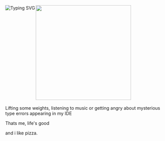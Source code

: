 
<div>
  <img align="left" src="https://readme-typing-svg.demolab.com?font=Fira+Code&size=16&duration=2000&pause=1&color=D247F7&background=FFFFFF00&multiline=true&repeat=false&width=500&height=280&lines=export+const+Welcome+%3D+()+%3D%3E+%7B;%E3%85%A4return+(;%E3%85%A4%E3%85%A4%3Cheader+className%3D%22text-%5B%23D247F7FF%5D%22%3E;%E3%85%A4%E3%85%A4%E3%85%A4%3Ch1+className%3D%22text-lg%22%3E;%E3%85%A4%E3%85%A4%E3%85%A4%E3%85%A4Welcome+to+my+profile+%F0%9F%91%8B%F0%9F%8F%BB;%E3%85%A4%E3%85%A4%E3%85%A4%3C%2Fh1%3E;%E3%85%A4%E3%85%A4%E3%85%A4%3Ch2+className%3D%22hidden+lg%3Ablock+text-md%22%3E;%E3%85%A4%E3%85%A4%E3%85%A4%E3%85%A4While++you're+reading+this%2C+i'm+probably;%E3%85%A4%E3%85%A4%E3%85%A4%E3%85%A4coding+with+Next.js+and+shadcn%2Fui+%F0%9F%98%8E%F0%9F%91%8D;%E3%85%A4%E3%85%A4%E3%85%A4%3C%2Fh2%3E;%E3%85%A4%E3%85%A4%3C%2Fheader%3E;%E3%85%A4);%7D" alt="Typing SVG" />
<img align="" width="300" src="https://2.bp.blogspot.com/-D93EabvbG48/V6ZfnBe2oFI/AAAAAAAAWpk/QpWtEAJurHMU3eWz53rAWQYaJrcPCAOwACLcB/s1600/Gif%2BPikachu%2BSurfando.gif" />
</div>


<div>
	<br>
Lifting some weights, listening to music or getting angry about mysterious type errors appearing in my IDE

Thats me, life's good

and i like pizza.
</div>



